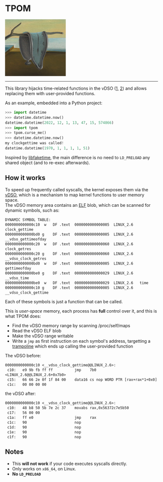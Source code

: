 # TPOM
![Melting clock](/melting-clock.jpg?raw=true "Melting clock")

----

This library hijacks time-related functions in the vDSO ([1](https://man7.org/linux/man-pages/man7/vdso.7.html), [2](https://en.wikipedia.org/wiki/VDSO)) and allows replacing them with user-provided functions.


As an example, embedded into a Python project:

```python
>>> import datetime
>>> datetime.datetime.now()
datetime.datetime(2022, 12, 1, 13, 47, 15, 574866)
>>> import tpom
>>> tpom.curse_me()
>>> datetime.datetime.now()
my clockgettime was called!
datetime.datetime(1970, 1, 1, 1, 1, 51)
```

Inspired by [libfaketime](https://github.com/wolfcw/libfaketime), the main difference is no need to `LD_PRELOAD` any shared object (and to re-exec afterwards).

## How it works

To speed up frequently called syscalls, the kernel exposes them via the [vDSO](https://en.wikipedia.org/wiki/VDSO), which is a mechanism to map kernel functions to user memory space.  
The vDSO memory area contains an [ELF](https://en.wikipedia.org/wiki/Executable_and_Linkable_Format) blob, which can be scanned for dynamic symbols, such as:

```
DYNAMIC SYMBOL TABLE:
0000000000000c10  w   DF .text  0000000000000005  LINUX_2.6   clock_gettime
0000000000000bd0 g    DF .text  0000000000000005  LINUX_2.6   __vdso_gettimeofday
0000000000000c20  w   DF .text  0000000000000060  LINUX_2.6   clock_getres
0000000000000c20 g    DF .text  0000000000000060  LINUX_2.6   __vdso_clock_getres
0000000000000bd0  w   DF .text  0000000000000005  LINUX_2.6   gettimeofday
0000000000000be0 g    DF .text  0000000000000029  LINUX_2.6   __vdso_time
0000000000000be0  w   DF .text  0000000000000029  LINUX_2.6   time
0000000000000c10 g    DF .text  0000000000000005  LINUX_2.6   __vdso_clock_gettime
```

Each of these symbols is just a function that can be called.

This is *user-space* memory, each process has **full** control over it, and this is what TPOM does:

* Find the vDSO memory range by scanning /proc/self/maps
* Read the vDSO ELF blob
* Make the vDSO range writable
* Write a `jmp` as first instruction on each symbol's address, targetting a [trampoline](https://en.wikipedia.org/wiki/Trampoline_(computing)) which ends up calling the user-provided function

The vDSO before:

```
0000000000000c10 <__vdso_clock_gettime@@LINUX_2.6>:
 c10:	e9 9b fb ff ff       	jmp    7b0 <LINUX_2.6@@LINUX_2.6+0x7b0>
 c15:	66 66 2e 0f 1f 84 00 	data16 cs nop WORD PTR [rax+rax*1+0x0]
 c1c:	00 00 00 00 
```

the vDSO after:

```
0000000000000c10 <__vdso_clock_gettime@@LINUX_2.6>:
 c10:	48 b8 50 5b 7e 2c 37 	movabs rax,0x56372c7e5b50
 c17:	56 00 00 
 c1a:	ff e0                	jmp    rax
 c1c:	90                   	nop
 c1d:	90                   	nop
 c1e:	90                   	nop
 c1f:	90                   	nop
```

## Notes

* This **will not work** if your code executes syscalls directly.
* Only works on `x86_64`, on Linux.
* **No `LD_PRELOAD`**
